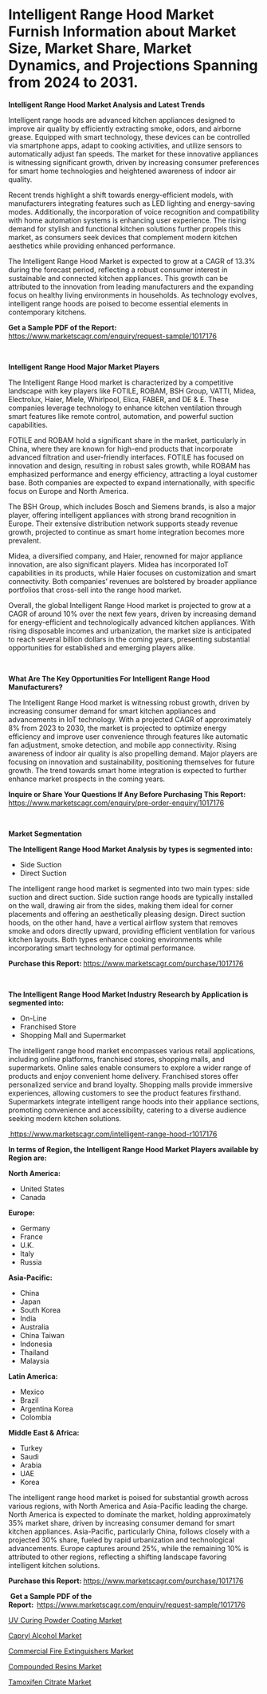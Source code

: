 <p><h1>Intelligent Range Hood Market Furnish Information about Market Size, Market Share, Market Dynamics, and Projections Spanning from 2024 to 2031.</h1></p><p><strong>Intelligent Range Hood Market Analysis and Latest Trends</strong></p>
<p><p>Intelligent range hoods are advanced kitchen appliances designed to improve air quality by efficiently extracting smoke, odors, and airborne grease. Equipped with smart technology, these devices can be controlled via smartphone apps, adapt to cooking activities, and utilize sensors to automatically adjust fan speeds. The market for these innovative appliances is witnessing significant growth, driven by increasing consumer preferences for smart home technologies and heightened awareness of indoor air quality.</p><p>Recent trends highlight a shift towards energy-efficient models, with manufacturers integrating features such as LED lighting and energy-saving modes. Additionally, the incorporation of voice recognition and compatibility with home automation systems is enhancing user experience. The rising demand for stylish and functional kitchen solutions further propels this market, as consumers seek devices that complement modern kitchen aesthetics while providing enhanced performance.</p><p>The Intelligent Range Hood Market is expected to grow at a CAGR of 13.3% during the forecast period, reflecting a robust consumer interest in sustainable and connected kitchen appliances. This growth can be attributed to the innovation from leading manufacturers and the expanding focus on healthy living environments in households. As technology evolves, intelligent range hoods are poised to become essential elements in contemporary kitchens.</p></p>
<p><strong>Get a Sample PDF of the Report:&nbsp;</strong> <a href="https://www.marketscagr.com/enquiry/request-sample/1017176">https://www.marketscagr.com/enquiry/request-sample/1017176</a></p>
<p>&nbsp;</p>
<p><strong>Intelligent Range Hood Major Market Players</strong></p>
<p><p>The Intelligent Range Hood market is characterized by a competitive landscape with key players like FOTILE, ROBAM, BSH Group, VATTI, Midea, Electrolux, Haier, Miele, Whirlpool, Elica, FABER, and DE & E. These companies leverage technology to enhance kitchen ventilation through smart features like remote control, automation, and powerful suction capabilities.</p><p>FOTILE and ROBAM hold a significant share in the market, particularly in China, where they are known for high-end products that incorporate advanced filtration and user-friendly interfaces. FOTILE has focused on innovation and design, resulting in robust sales growth, while ROBAM has emphasized performance and energy efficiency, attracting a loyal customer base. Both companies are expected to expand internationally, with specific focus on Europe and North America.</p><p>The BSH Group, which includes Bosch and Siemens brands, is also a major player, offering intelligent appliances with strong brand recognition in Europe. Their extensive distribution network supports steady revenue growth, projected to continue as smart home integration becomes more prevalent.</p><p>Midea, a diversified company, and Haier, renowned for major appliance innovation, are also significant players. Midea has incorporated IoT capabilities in its products, while Haier focuses on customization and smart connectivity. Both companies’ revenues are bolstered by broader appliance portfolios that cross-sell into the range hood market.</p><p>Overall, the global Intelligent Range Hood market is projected to grow at a CAGR of around 10% over the next few years, driven by increasing demand for energy-efficient and technologically advanced kitchen appliances. With rising disposable incomes and urbanization, the market size is anticipated to reach several billion dollars in the coming years, presenting substantial opportunities for established and emerging players alike.</p></p>
<p>&nbsp;</p>
<p><strong>What Are The Key Opportunities For Intelligent Range Hood Manufacturers?</strong></p>
<p><p>The Intelligent Range Hood market is witnessing robust growth, driven by increasing consumer demand for smart kitchen appliances and advancements in IoT technology. With a projected CAGR of approximately 8% from 2023 to 2030, the market is projected to optimize energy efficiency and improve user convenience through features like automatic fan adjustment, smoke detection, and mobile app connectivity. Rising awareness of indoor air quality is also propelling demand. Major players are focusing on innovation and sustainability, positioning themselves for future growth. The trend towards smart home integration is expected to further enhance market prospects in the coming years.</p></p>
<p><strong>Inquire or Share Your Questions If Any Before Purchasing This Report:</strong> <a href="https://www.marketscagr.com/enquiry/pre-order-enquiry/1017176">https://www.marketscagr.com/enquiry/pre-order-enquiry/1017176</a></p>
<p>&nbsp;</p>
<p><strong>Market Segmentation</strong></p>
<p><strong>The Intelligent Range Hood Market Analysis by types is segmented into:</strong></p>
<p><ul><li>Side Suction</li><li>Direct Suction</li></ul></p>
<p><p>The intelligent range hood market is segmented into two main types: side suction and direct suction. Side suction range hoods are typically installed on the wall, drawing air from the sides, making them ideal for corner placements and offering an aesthetically pleasing design. Direct suction hoods, on the other hand, have a vertical airflow system that removes smoke and odors directly upward, providing efficient ventilation for various kitchen layouts. Both types enhance cooking environments while incorporating smart technology for optimal performance.</p></p>
<p><strong>Purchase this Report:&nbsp;</strong><a href="https://www.marketscagr.com/purchase/1017176">https://www.marketscagr.com/purchase/1017176</a></p>
<p>&nbsp;</p>
<p><strong>The Intelligent Range Hood Market Industry Research by Application is segmented into:</strong></p>
<p><ul><li>On-Line</li><li>Franchised Store</li><li>Shopping Mall and Supermarket</li></ul></p>
<p><p>The intelligent range hood market encompasses various retail applications, including online platforms, franchised stores, shopping malls, and supermarkets. Online sales enable consumers to explore a wider range of products and enjoy convenient home delivery. Franchised stores offer personalized service and brand loyalty. Shopping malls provide immersive experiences, allowing customers to see the product features firsthand. Supermarkets integrate intelligent range hoods into their appliance sections, promoting convenience and accessibility, catering to a diverse audience seeking modern kitchen solutions.</p></p>
<p><a href="https://www.marketscagr.com/intelligent-range-hood-r1017176">&nbsp;https://www.marketscagr.com/intelligent-range-hood-r1017176</a></p>
<p><strong>In terms of Region, the Intelligent Range Hood Market Players available by Region are:</strong></p>
<p>
    <p> <strong> North America: </strong>
        <ul>
            <li>United States</li>
            <li>Canada</li>
        </ul>
        </p> 
    <p> <strong> Europe: </strong>
        <ul>
            <li>Germany</li>
            <li>France</li>
            <li>U.K.</li>
            <li>Italy</li>
            <li>Russia</li>
        </ul>
        </p> 
    <p> <strong> Asia-Pacific: </strong>
        <ul>
            <li>China</li>
            <li>Japan</li>
            <li>South Korea</li>
            <li>India</li>
            <li>Australia</li>
            <li>China Taiwan</li>
            <li>Indonesia</li>
            <li>Thailand</li>
            <li>Malaysia</li>
        </ul>
        </p> 
    <p> <strong> Latin America: </strong>
        <ul>
            <li>Mexico</li>
            <li>Brazil</li>
            <li>Argentina Korea</li>
            <li>Colombia</li>
        </ul>
        </p> 
    <p> <strong> Middle East & Africa: </strong>
        <ul>
            <li>Turkey</li>
            <li>Saudi</li>
            <li>Arabia</li>
            <li>UAE</li>
            <li>Korea</li>
        </ul>
    </p>
    </p>
<p><p>The intelligent range hood market is poised for substantial growth across various regions, with North America and Asia-Pacific leading the charge. North America is expected to dominate the market, holding approximately 35% market share, driven by increasing consumer demand for smart kitchen appliances. Asia-Pacific, particularly China, follows closely with a projected 30% share, fueled by rapid urbanization and technological advancements. Europe captures around 25%, while the remaining 10% is attributed to other regions, reflecting a shifting landscape favoring intelligent kitchen solutions.</p></p>
<p><strong>Purchase this Report: </strong><a href="https://www.marketscagr.com/purchase/1017176">https://www.marketscagr.com/purchase/1017176</a></p>
<p>&nbsp;<strong>Get a Sample PDF of the Report:&nbsp;&nbsp;</strong><a href="https://www.marketscagr.com/enquiry/request-sample/1017176">https://www.marketscagr.com/enquiry/request-sample/1017176</a></p>
<p><strong></strong></p>
<p><p><a href="https://issuu.com/reportprime-2/docs/uv-curing-powder-coating-market-siz_caf211d08582d3">UV Curing Powder Coating Market</a></p><p><a href="https://medium.com/@irwingibson2023/this-report-aims-to-provide-a-comprehensive-presentation-of-the-global-market-for-capryl-alcohol-da58e6f447a5">Capryl Alcohol Market</a></p><p><a href="https://www.linkedin.com/pulse/deep-dive-commercial-fire-extinguishers-market-itstrends-segmentation-h7fne?trackingId=Qb6PP6BJTRmvOmMIJ5zdCg%3D%3D">Commercial Fire Extinguishers Market</a></p><p><a href="https://issuu.com/reportprime-2/docs/compounded-resins-market-size-2030._f5a5e0f809a8e2">Compounded Resins Market</a></p><p><a href="https://medium.com/@irwingibson2023/the-tamoxifen-citrate-market-has-witnessed-significant-growth-in-recent-years-and-this-trend-is-10d86cb2bb42">Tamoxifen Citrate Market</a></p></p>